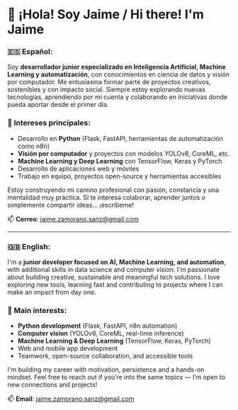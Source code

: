 # 👋 ¡Hola! Soy Jaime / Hi there! I'm Jaime

### 🇪🇸 Español:

Soy **desarrollador junior especializado en Inteligencia Artificial, Machine Learning y automatización**, con conocimientos en ciencia de datos y visión por computador. Me entusiasma formar parte de proyectos creativos, sostenibles y con impacto social. Siempre estoy explorando nuevas tecnologías, aprendiendo por mi cuenta y colaborando en iniciativas donde pueda aportar desde el primer día.

### 🚀 Intereses principales:
- Desarrollo en **Python** (Flask, FastAPI, herramientas de automatización como n8n)
- **Visión por computador** y proyectos con modelos YOLOv8, CoreML, etc.
- **Machine Learning y Deep Learning** con TensorFlow, Keras y PyTorch
- Desarrollo de aplicaciones web y móviles
- Trabajo en equipo, proyectos open-source y herramientas accesibles

Estoy construyendo mi camino profesional con pasión, constancia y una mentalidad muy práctica. Si te interesa colaborar, aprender juntos o simplemente compartir ideas… ¡escríbeme!

📫 **Correo**: [jaime.zamorano.sanz@gmail.com](mailto:jaime.zamorano.sanz@gmail.com)

---

### 🇬🇧 English:

I'm a **junior developer focused on AI, Machine Learning, and automation**, with additional skills in data science and computer vision. I'm passionate about building creative, sustainable and meaningful tech solutions. I love exploring new tools, learning fast and contributing to projects where I can make an impact from day one.

### 🚀 Main interests:
- **Python development** (Flask, FastAPI, n8n automation)
- **Computer vision** (YOLOv8, CoreML, real-time inference)
- **Machine Learning & Deep Learning** (TensorFlow, Keras, PyTorch)
- Web and mobile app development
- Teamwork, open-source collaboration, and accessible tools

I'm building my career with motivation, persistence and a hands-on mindset. Feel free to reach out if you’re into the same topics — I’m open to new connections and projects!

📫 **Email**: [jaime.zamorano.sanz@gmail.com](mailto:jaime.zamorano.sanz@gmail.com)

